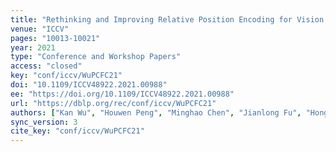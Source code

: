 ```yaml
---
title: "Rethinking and Improving Relative Position Encoding for Vision Transformer."
venue: "ICCV"
pages: "10013-10021"
year: 2021
type: "Conference and Workshop Papers"
access: "closed"
key: "conf/iccv/WuPCFC21"
doi: "10.1109/ICCV48922.2021.00988"
ee: "https://doi.org/10.1109/ICCV48922.2021.00988"
url: "https://dblp.org/rec/conf/iccv/WuPCFC21"
authors: ["Kan Wu", "Houwen Peng", "Minghao Chen", "Jianlong Fu", "Hongyang Chao"]
sync_version: 3
cite_key: "conf/iccv/WuPCFC21"
---
```

